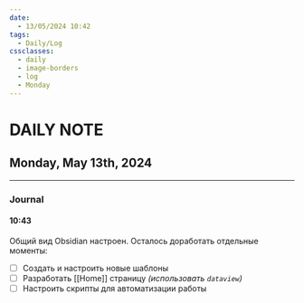 ```yaml
---
date:
  - 13/05/2024 10:42
tags:
  - Daily/Log
cssclasses:
  - daily
  - image-borders
  - log
  - Monday
---
```

# DAILY NOTE
## Monday, May 13th, 2024
---
### Journal
#### 10:43
Общий вид Obsidian настроен. Осталось доработать отдельные моменты:
- [ ] Создать и настроить новые шаблоны
- [ ] Разработать [[Home]] страницу *(использовать `dataview`)*
- [ ] Настроить скрипты для автоматизации работы
